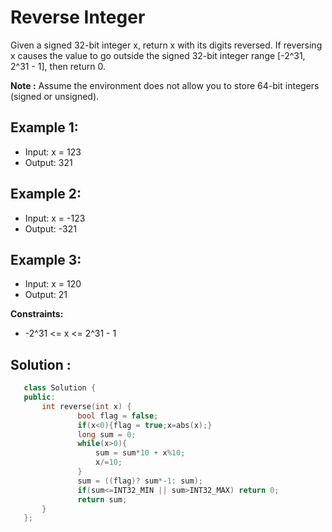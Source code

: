 # Reverse Integer

Given a signed 32-bit integer x, return x with its digits reversed. If reversing x causes the value to go outside the signed 32-bit integer range [-2^31, 2^31 - 1], then return 0.

**Note :** Assume the environment does not allow you to store 64-bit integers (signed or unsigned).

## Example 1:

- Input: x = 123
- Output: 321

## Example 2:

- Input: x = -123
- Output: -321

## Example 3:

- Input: x = 120
- Output: 21
 

**Constraints:**

- -2^31 <= x <= 2^31 - 1

## Solution :

```C++
   class Solution {
   public:
       int reverse(int x) {
               bool flag = false;
               if(x<0){flag = true;x=abs(x);}
               long sum = 0;
               while(x>0){
                   sum = sum*10 + x%10;
                   x/=10;
               }
               sum = ((flag)? sum*-1: sum);
               if(sum<=INT32_MIN || sum>INT32_MAX) return 0;
               return sum;
       }
   };
```
